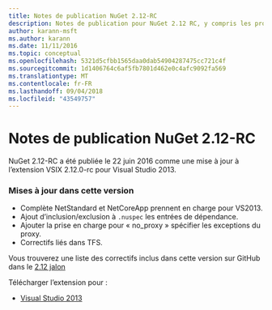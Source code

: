 ```yaml
---
title: Notes de publication NuGet 2.12-RC
description: Notes de publication pour NuGet 2.12 RC, y compris les problèmes connus, les correctifs de bogues, les fonctionnalités ajoutées et les dcr.
author: karann-msft
ms.author: karann
ms.date: 11/11/2016
ms.topic: conceptual
ms.openlocfilehash: 5321d5cfbb1565daa0dab54904287475cc721c4f
ms.sourcegitcommit: 1d1406764c6af5fb7801d462e0c4afc9092fa569
ms.translationtype: MT
ms.contentlocale: fr-FR
ms.lasthandoff: 09/04/2018
ms.locfileid: "43549757"
---
```

# <a name="nuget-212-rc-release-notes"></a>Notes de publication NuGet 2.12-RC

NuGet 2.12-RC a été publiée le 22 juin 2016 comme une mise à jour à l’extension VSIX 2.12.0-rc pour Visual Studio 2013.

### <a name="updates-in-this-release"></a>Mises à jour dans cette version

* Complète NetStandard et NetCoreApp prennent en charge pour VS2013.
* Ajout d’inclusion/exclusion à `.nuspec` les entrées de dépendance.
* Ajouter la prise en charge pour « no_proxy » spécifier les exceptions du proxy.
* Correctifs liés dans TFS.

Vous trouverez une liste des correctifs inclus dans cette version sur GitHub dans le [2.12 jalon](https://github.com/NuGet/Home/issues?q=milestone%3A2.12+is%3Aclosed)

Télécharger l’extension pour :

* [Visual Studio 2013](https://dist.nuget.org/visualstudio-2013-vsix/v2.12.0-rc/NuGet.Tools.vsix)

